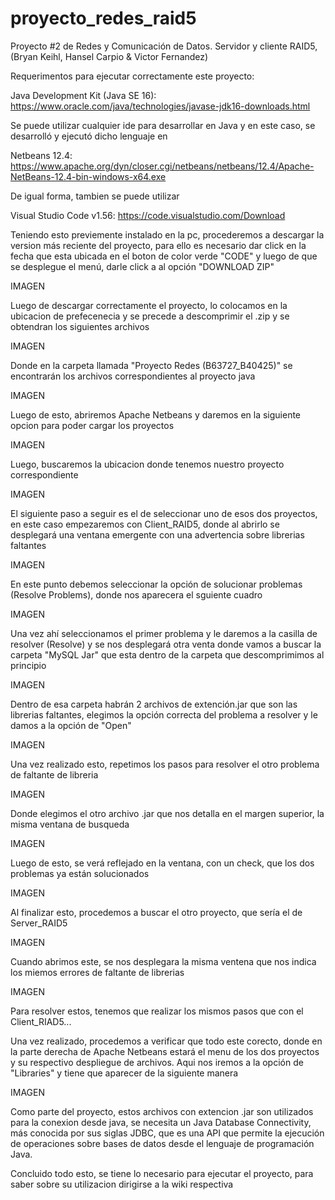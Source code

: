 # proyecto_redes_raid5

Proyecto #2 de Redes y Comunicación de Datos. Servidor y cliente RAID5, (Bryan Keihl, Hansel Carpio &amp; Victor Fernandez)


Requerimentos para ejecutar correctamente este proyecto:

Java Development Kit (Java SE 16): https://www.oracle.com/java/technologies/javase-jdk16-downloads.html

Se puede utilizar cualquier ide para desarrollar en Java y en este caso, se desarrolló y ejecutó dicho lenguaje en

Netbeans 12.4: https://www.apache.org/dyn/closer.cgi/netbeans/netbeans/12.4/Apache-NetBeans-12.4-bin-windows-x64.exe

De igual forma, tambien se puede utilizar 

Visual Studio Code v1.56: https://code.visualstudio.com/Download


Teniendo esto previemente instalado en la pc, procederemos a descargar la version más reciente del proyecto, para ello es necesario dar click en la fecha que esta ubicada en el boton de color verde "CODE" y luego de que se desplegue el menú, darle click a al opción "DOWNLOAD ZIP"

IMAGEN

Luego de descargar correctamente el proyecto, lo colocamos en la ubicacion de prefecenecia y se precede a descomprimir el .zip y se obtendran los siguientes archivos

IMAGEN

Donde en la carpeta llamada "Proyecto Redes (B63727_B40425)" se encontrarán los archivos correspondientes al proyecto java

IMAGEN

Luego de esto, abriremos Apache Netbeans y daremos en la siguiente opcion para poder cargar los proyectos

IMAGEN

Luego, buscaremos la ubicacion donde tenemos nuestro proyecto correspondiente

IMAGEN

El siguiente paso a seguir es el de seleccionar uno de esos dos proyectos, en este caso empezaremos con Client_RAID5, donde al abrirlo se desplegará una ventana emergente con una advertencia sobre librerias faltantes

IMAGEN

En este punto debemos seleccionar la opción de solucionar problemas (Resolve Problems), donde nos aparecera el sguiente cuadro

IMAGEN

Una vez ahí seleccionamos el primer problema y le daremos a la casilla de resolver (Resolve) y se nos desplegará otra venta donde vamos a buscar  la carpeta "MySQL Jar" que esta dentro de la carpeta que descomprimimos al principio

IMAGEN

Dentro de esa carpeta habrán 2 archivos de extención.jar que son las librerias faltantes, elegimos la opción correcta del problema a resolver y le damos a la opción de "Open"

IMAGEN

Una vez realizado esto, repetimos los pasos para resolver el otro problema de faltante de libreria

IMAGEN

Donde elegimos el otro archivo .jar que nos detalla en el margen superior, la misma ventana de busqueda

IMAGEN

Luego de esto, se verá reflejado en la ventana, con un check, que los dos problemas ya están solucionados

IMAGEN

Al finalizar esto, procedemos a buscar el otro proyecto, que sería el de Server_RAID5

IMAGEN

Cuando abrimos este, se nos desplegara la misma ventena que nos indica los miemos errores de faltante de librerias

IMAGEN

Para resolver estos, tenemos que realizar los mismos pasos que con el Client_RIAD5...

Una vez realizado, procedemos a verificar que todo este corecto, donde en la parte derecha de Apache Netbeans estará el menu de los dos proyectos y su respectivo despliegue de archivos. Aqui nos iremos a la opción de "Libraries" y tiene que aparecer de la siguiente manera

IMAGEN

Como parte del proyecto, estos archivos con extencion .jar son utilizados para la conexion desde java, se necesita un Java Database Connectivity, más conocida por sus siglas JDBC, que es una API que permite la ejecución de operaciones sobre bases de datos desde el lenguaje de programación Java.


Concluido todo esto, se tiene lo necesario para ejecutar el proyecto, para saber sobre su utilizacion dirigirse a la wiki respectiva
